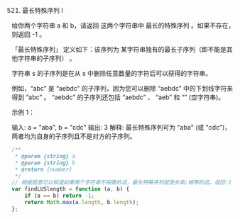 521. 最长特殊序列 Ⅰ

给你两个字符串 a 和 b，请返回 这两个字符串中 最长的特殊序列 。如果不存在，则返回 -1 。

「最长特殊序列」 定义如下：该序列为 某字符串独有的最长子序列（即不能是其他字符串的子序列） 。

字符串 s 的子序列是在从 s 中删除任意数量的字符后可以获得的字符串。

例如，“abc” 是 “aebdc” 的子序列，因为您可以删除 “aebdc” 中的下划线字符来得到 “abc” 。 “aebdc” 的子序列还包括 “aebdc” 、 “aeb” 和 “” (空字符串)。


示例 1：

输入: a = "aba", b = "cdc"
输出: 3
解释: 最长特殊序列可为 "aba" (或 "cdc")，两者均为自身的子序列且不是对方的子序列。

```js
/**
 * @param {string} a
 * @param {string} b
 * @return {number}
 */
// 根据题意可以知道如果两个字符串不相等的话，最长特殊序列就是长串;相等的话，返回-1
var findLUSlength = function (a, b) {
    if (a == b) return -1;
    return Math.max(a.length, b.length);
};
```
